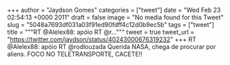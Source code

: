 
+++
author = "Jaydson Gomes"
categories = ["tweet"]
date = "Wed Feb 23 02:54:13 +0000 2011"
draft = false
image = "No media found for this Tweet"
slug = "5048a7693df031a03f91ed90fdff4c12d0b9ec5b"
tags = ["tweet"]
title = """RT @Alelex88: apóio RT @r..."""
tweet = true
tweet_url = "https://twitter.com/jaydson/status/40243000676319232"
+++
RT @Alelex88: apóio RT @rodlouzada Querida NASA, chega de procurar por aliens. FOCO NO TELETRANSPORTE, CACETE!!
